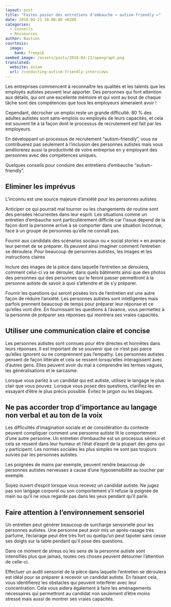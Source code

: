 ```yaml
---
layout: post
title: "Faites passer des entretiens d'embauche « autism-friendly »"
date: 2018-04-21 10:00:00 +0200
categories:
  - Conseils
  - Ressources
author: Bastien
courtesis:
  image:
    bank: freepik
oembed_image: /assets/posts/2018-04-21/opengraph.png
translated:
  website: asiam
  url: /conducting-autism-friendly-interviews
---
```


Les entreprises commencent à reconnaître les qualités et les talents que les employés autistes peuvent leur apporter. Des personnes qui font attention aux détails, qui ont une excellente mémoire et qui vont au bout de chaque tâche sont des compétences que tous les employeurs aimeraient avoir !

Cependant, décrocher un emploi reste un grande difficulté. 80 % des adultes autistes sont sans-emplois ou employés de leurs capacités, et cela est souvent lié à la façon dont le processus de recrutement est fait par les employeurs.


En développant un processus de recrutement “autism-friendly”, vous ne contribuerez pas seulement à l’inclusion des personnes autistes mais vous améliorerez aussi la productivité de votre entreprise en y employant des personnes avec des compétences uniques.

Quelques conseils pour conduire des entretiens d’embauche “autism-friendly”.


## Eliminer les imprévus

L’inconnu est une source majeure d’anxiété pour les personnes autistes.

Anticiper ce qui pourrait mal tourner ou les changements de routine sont des pensées récurrentes dans leur esprit. Les situations comme un entretien d’embauche sont particulièrement difficile car l’issue dépend de la façon dont la personne arrive à se comporter dans une situation inconnue, face à un groupe de personnes qu’elle ne connaît pas.


Fournir aux candidats des scénarios sociaux ou « social stories » en avance leur permet de se préparer. Ils peuvent ainsi imaginer comment l’entretien se déroulera. Pour beaucoup de personnes autistes, les images et les instructions claires 

Inclure des images de la pièce dans laquelle l’entretien se déroulera, comment celui-ci va se dérouler, dans quels bâtiments ainsi que des photos des personnes qui des personnes qui le feront passer permettront à la personne autiste de savoir à quoi s’attendre et de s’y préparer.


Fournir les questions qui seront posées lors de l’entretien est une autre façon de réduire l’anxiété. Les personnes autistes sont intelligentes mais parfois prennent beaucoup de temps pour préparer leur réponse et ce qu’elles vont dire. En fournissant les questions à l’avance, vous permettez à la personne de préparer ses réponses qui montrera ses vraies capacités.


## Utiliser une communication claire et concise

Les personnes autistes sont connues pour être directes et honnêtes dans leurs réponses. Il est important de se souvenir que ce n’est pas parce qu’elles ignorent ou ne comprennent pas l’empathy. Les personnes autistes pensent de façon littérale et cela se ressent lorsqu’elles interagissent avec d’autres gens. Elles peuvent avoir du mal à comprendre les termes vagues, les généralisations et le sarcasme.


Lorsque vous parlez à un candidat qui est autiste, utilisez le langage le plus clair que vous pouvez. Lorsque vous posez des questions, clarifiez les en essayant d’être le plus précis possible. Évitez le jargon ou les blagues.


## Ne pas accorder trop d'importance au langage non verbal et au ton de la voix

Les difficultés d’imagination sociale et de considération du contexte peuvent compliquer comment une personne autiste lit le comportement d’une autre personne. Un entretien d’embauche est un processus sérieux et cela se ressent dans leur humeur et l’état d’esprit de la plupart des gens qui y participent. Les normes sociales les plus simples ne sont pas toujours suivies par les personnes autistes.

Les poignées de mains par exemple, peuvent rendre beaucoup de personnes autistes nerveuses à cause d’une hyposensibilité au toucher par exemple.

Soyez ouvert d’esprit lorsque vous recevez un candidat autiste. Ne jugez pas son langage corporel ou son comportement s’il refuse la poignée de main ou qu’il ne vous regarde pas dans les yeux pendant qu’il parle.


## Faire attention à l’environnement sensoriel

Un entretien peut générer beaucoup de surcharge sensorielle pour les personnes autistes. Une personne peut avoir mis un après-rasage très parfumé, l’éclairage peut être très fort ou quelqu’un peut tapoter sans cesse ses doigts sur la table pendant qu’il pose des questions.

Dans ce moment de stress où les sens de la personne autiste sont intensifiés plus que jamais, toutes ces choses peuvent détourner l’attention de celle-ci.


Effectuer un audit sensoriel de la pièce dans laquelle l’entretien se déroulera est idéal pour se préparer à recevoir un candidat autiste. En faisant cela, vous identifierez les obstacles qui peuvent interférer avec leur concentration. Cela vous aidera également à faire les aménagements nécessaires qui permettront au candidat non seulement d’être moins stressé mais aussi de montrer ses vraies capacités.
